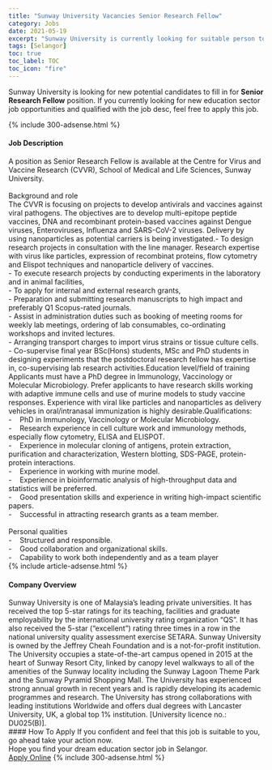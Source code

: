```yaml
---
title: "Sunway University Vacancies Senior Research Fellow" 
category: Jobs 
date: 2021-05-19 
excerpt: "Sunway University is currently looking for suitable person to fill in the Senior Research Fellow which positioned at Selangor" 
tags: [Selangor] 
toc: true 
toc_label: TOC 
toc_icon: "fire" 
--- 
```


<p>Sunway University is looking for new potential candidates to fill in for <b>Senior Research Fellow</b> position. If you currently looking for new education sector job opportunities and qualified with the job desc, feel free to apply this job.
</p>{% include 300-adsense.html %} 
<div><div><h4>Job Description</h4></div><div><div><span><div><div>A position as Senior Research Fellow is available at the Centre for Virus and Vaccine Research (CVVR), School of Medical and Life Sciences, Sunway University.<div><br>Background and role</div>The CVVR is focusing on projects to develop antivirals and vaccines against viral pathogens. The objectives are to develop multi-epitope peptide vaccines, DNA and recombinant protein-based vaccines against Dengue viruses, Enteroviruses, Influenza and SARS-CoV-2 viruses. Delivery by using nanoparticles as potential carriers is being investigated.- To design research projects in consultation with the line manager. Research expertise with virus like particles, expression of recombinat proteins, flow cytometry and Elispot techniques and nanoparticle delivery of vaccines.<div>- To execute research projects by conducting experiments in the laboratory and in animal facilities,</div>- To apply for internal and external research grants,<div>- Preparation and submitting research manuscripts to high impact and preferably Q1 Scopus-rated journals.</div>- Assist in administration duties such as booking of meeting rooms for weekly lab meetings, ordering of lab consumables, co-ordinating workshops and invited lectures.<div>- Arranging transport charges to import virus strains or tissue culture cells.</div>- Co-supervise final year BSc(Hons) students, MSc and PhD students in designing experiments that the postdoctoral research fellow has expertise in, co-supervising lab research activities.Education level/field of training<br>Applicants must have a PhD degree in Immunology, Vaccinology or Molecular Microbiology. Prefer applicants to have research skills working with adaptive immune cells and use of murine models to study vaccine responses. Experience with viral like particles and nanoparticles as delivery vehicles in oral/intranasal immunization is highly desirable.Qualifications:<br>-&#160;&#160;&#160; PhD in Immunology, Vaccinology or Molecular Microbiology.<br>-&#160;&#160;&#160; Research experience in cell culture work and immunology methods, especially flow cytometry, ELISA and ELISPOT.<br>-&#160;&#160;&#160; Experience in molecular cloning of antigens, protein extraction, purification and characterization, Western blotting, SDS-PAGE, protein-protein interactions.<br>-&#160;&#160;&#160; Experience in working with murine model.<br>-&#160;&#160;&#160; Experience in bioinformatic analysis of high-throughput data and statistics will be preferred.<br>-&#160;&#160;&#160; Good presentation skills and experience in writing high-impact scientific papers.<br>-&#160;&#160;&#160; Successful in attracting research grants as a team member.<div><br>Personal qualities<br>-&#160;&#160;&#160; Structured and responsible.<br>-&#160;&#160;&#160; Good collaboration and organizational skills.<br>-&#160;&#160;&#160; Capability to work both independently and as a team player</div></div></div></span></div></div></div> 
{% include article-adsense.html %} 
<div><div><h4>Company Overview</h4></div><div><div><span><div><div>
<div>
<div>
			Sunway University is one of Malaysia&#8217;s leading private universities. It has received the top 5-star ratings for its teaching, facilities and graduate employability by the international university rating organization &#8220;QS&#8221;. It has also received the 5-star (&#8220;excellent&#8221;) rating three times in a row in the national university quality assessment exercise SETARA. Sunway University is owned by the Jeffrey Cheah Foundation and is a not-for-profit institution. The University occupies a state-of-the-art campus opened in 2015 at the heart of Sunway Resort City, linked by canopy level walkways to all of the amenities of the Sunway locality including the Sunway Lagoon Theme Park and the Sunway Pyramid Shopping Mall. The University has experienced strong annual growth in recent years and is rapidly developing its academic programmes and research. The University has strong collaborations with leading institutions Worldwide and offers dual degrees with Lancaster University, UK, a global top 1% institution. [University licence no.: DU025(B)].</div>
</div>
</div></div></span></div></div></div> 
#### How To Apply 
If you confident and feel that this job is suitable to you, go ahead take your action now. <br/> 
Hope you find your dream education sector job in Selangor. <br/> 
<a href="https://www.jobstreet.com.my/en/job/senior-research-fellow-4570086?jobId=jobstreet-my-job-4570086" class="btn btn--info" target="_blank" rel="nofollow noopenner">Apply Online</a> 
{% include 300-adsense.html %} 